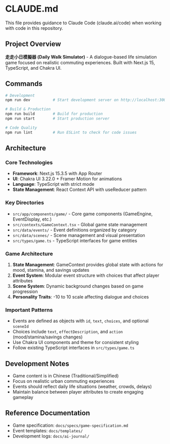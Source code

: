 # CLAUDE.md

This file provides guidance to Claude Code (claude.ai/code) when working with code in this repository.

## Project Overview

**走走小日模擬器 (Daily Walk Simulator)** - A dialogue-based life simulation game focused on realistic commuting experiences. Built with Next.js 15, TypeScript, and Chakra UI.

## Commands

```bash
# Development
npm run dev          # Start development server on http://localhost:3000

# Build & Production
npm run build        # Build for production
npm run start        # Start production server

# Code Quality
npm run lint         # Run ESLint to check for code issues
```

## Architecture

### Core Technologies
- **Framework**: Next.js 15.3.5 with App Router
- **UI**: Chakra UI 3.22.0 + Framer Motion for animations
- **Language**: TypeScript with strict mode
- **State Management**: React Context API with useReducer pattern

### Key Directories
- `src/app/components/game/` - Core game components (GameEngine, EventDisplay, etc.)
- `src/contexts/GameContext.tsx` - Global game state management
- `src/data/events/` - Event definitions organized by category
- `src/data/scenes/` - Scene management and visual presentation
- `src/types/game.ts` - TypeScript interfaces for game entities

### Game Architecture
1. **State Management**: GameContext provides global state with actions for mood, stamina, and savings updates
2. **Event System**: Modular event structure with choices that affect player attributes
3. **Scene System**: Dynamic background changes based on game progression
4. **Personality Traits**: -10 to 10 scale affecting dialogue and choices

### Important Patterns
- Events are defined as objects with `id`, `text`, `choices`, and optional `sceneId`
- Choices include `text`, `effectDescription`, and `action` (mood/stamina/savings changes)
- Use Chakra UI components and theme for consistent styling
- Follow existing TypeScript interfaces in `src/types/game.ts`

## Development Notes

- Game content is in Chinese (Traditional/Simplified)
- Focus on realistic urban commuting experiences
- Events should reflect daily life situations (weather, crowds, delays)
- Maintain balance between player attributes to create engaging gameplay

## Reference Documentation
- Game specification: `docs/specs/game-specification.md`
- Event templates: `docs/templates/`
- Development logs: `docs/ai-journal/`